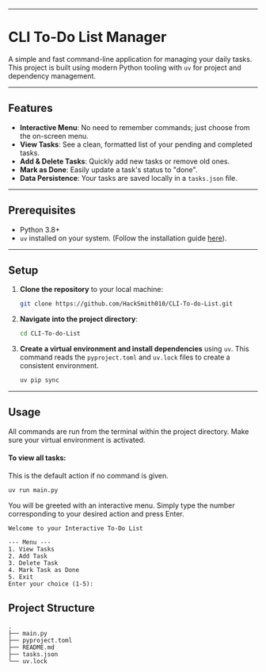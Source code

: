 -----

# CLI To-Do List Manager

A simple and fast command-line application for managing your daily tasks. This project is built using modern Python tooling with `uv` for project and dependency management.

-----

## Features

  * **Interactive Menu**: No need to remember commands; just choose from the on-screen menu.
  * **View Tasks**: See a clean, formatted list of your pending and completed tasks.
  * **Add & Delete Tasks**: Quickly add new tasks or remove old ones.
  * **Mark as Done**: Easily update a task's status to "done".
  * **Data Persistence**: Your tasks are saved locally in a `tasks.json` file.

-----

## Prerequisites

  * Python 3.8+
  * `uv` installed on your system. (Follow the installation guide [here](https://github.com/astral-sh/uv)).

-----

## Setup

1.  **Clone the repository** to your local machine:

    ```bash
    git clone https://github.com/HackSmith010/CLI-To-do-List.git
    ```

2.  **Navigate into the project directory**:

    ```bash
    cd CLI-To-do-List
    ```

3.  **Create a virtual environment and install dependencies** using `uv`. This command reads the `pyproject.toml` and `uv.lock` files to create a consistent environment.

    ```bash
    uv pip sync
    ```

-----

## Usage

All commands are run from the terminal within the project directory. Make sure your virtual environment is activated.

#### **To view all tasks:**

This is the default action if no command is given.

```bash
uv run main.py
```

You will be greeted with an interactive menu. Simply type the number corresponding to your desired action and press Enter.

```
Welcome to your Interactive To-Do List

--- Menu ---
1. View Tasks
2. Add Task
3. Delete Task
4. Mark Task as Done
5. Exit
Enter your choice (1-5):
```

## Project Structure

```
.
├── main.py
├── pyproject.toml
├── README.md
├── tasks.json
└── uv.lock
```
